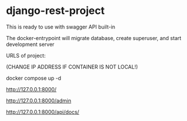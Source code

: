 # django-rest-project

This is ready to use with swagger API built-in

The docker-entrypoint will migrate database, create superuser, and start development server

URLS of project:

(CHANGE IP ADDRESS IF CONTAINER IS NOT LOCAL!)

docker compose up -d

http://127.0.0.1:8000/

http://127.0.0.1:8000/admin

http://127.0.0.1:8000/api/docs/
